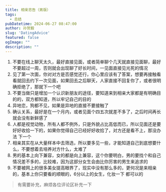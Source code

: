 ```yaml
---
title: 相亲忠告（男版）
tags:
  - 总结
pubDatetime: 2024-06-27 08:47:00
author: 孙贺毅
slug: 'DatingAdvice'
featured: false
ogImage: ""
description: ""
---
```


1. 不要在线上聊天太久，最好直接见面，或者简单聊个几天就直接见面聊，最好不要超过一周，否则就会出现聊了好长时间，一见面直接见光死的情况
2. 见了第一次面，你对对方是否感觉还行，你心里应该有了答案，想要再接触看看就回去约下一次见面，如果回去之后聊天，人家直接不回复你了，或者很明确拒绝了，那就下一个吧
3. 不要当做只是增加一个认识新朋友的途径，要知道来到相亲大家都是有明确目的的，双方都知道，所以牢记自己的目的
4. 异地恋，狗都不见，如果是异地的直接不要接触了
5. 确认关系，最好是在一个月内，或者见面个四五次就差不多了，之后时间再长就会没有新鲜感了
6. 人都是视觉动物，所有人都不例外，只是外貌占比高低而已，所以见面还是要好好收拾一下的，如果你觉得自己已经好好收拾了，对方还是看不上，那没办法 下一个
7. 相亲其实在从大量样本中去筛选，所以要多见一些，才能知道自己到底想要什么，不要想着去培养对方什么，太难了
8. 男的基本上向下兼容，女的都是向上兼容，这个你要明白，男的要找个和自己情况差不多的，比较难，因为这部分女生会由比你厉害的男生来追求的
9. 不要被网上的很多美女提高眼界了，现实中没有那么多的，更何况是来相亲的，基本上你只要看的顺眼的，6分以上的女生，化妆一下 都可以的



>有需要补充，麻烦各位评论区补充一下
